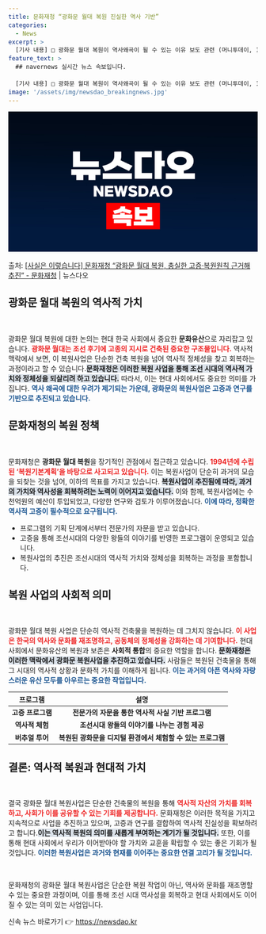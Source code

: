 ```yaml
---
title: 문화재청 “광화문 월대 복원 진실한 역사 기반”
categories:
  - News
excerpt: >
  [기사 내용] □ 광화문 월대 복원이 역사왜곡이 될 수 있는 이유 보도 관련 (머니투데이, 10.31.) ㅇ…
feature_text: >
  ## navernews 실시간 뉴스 속보입니다.

  [기사 내용] □ 광화문 월대 복원이 역사왜곡이 될 수 있는 이유 보도 관련 (머니투데이, 10.31.) ㅇ…
image: '/assets/img/newsdao_breakingnews.jpg'
---
```


![뉴스다오 속보](/assets/img/newsdao_breakingnews.jpg)

<p>출처: <a href="https://newsdao.kr/2388" rel="dofollow">[사실은 이렇습니다] 문화재청 “광화문 월대 복원, 충실한 고증·복원원칙 근거해 추진” - 문화재청</a> | 뉴스다오</p>

<h2 data-ke-size="size26">광화문 월대 복원의 역사적 가치</h2>

<p data-ke-size="size16">&nbsp;</p>

광화문 월대 복원에 대한 논의는 현대 한국 사회에서 중요한 **문화유산**으로 자리잡고 있습니다. <b><span style="color: #ee2323;">광화문 월대는 조선 후기에 고종의 지시로 건축된 중요한 구조물입니다.</span></b> 역사적 맥락에서 보면, 이 복원사업은 단순한 건축 복원을 넘어 역사적 정체성을 찾고 회복하는 과정이라고 할 수 있습니다.<b><span style="background-color: #21538527;">문화재청은 이러한 복원 사업을 통해 조선 시대의 역사적 가치와 정체성을 되살리려 하고 있습니다.</span></b> 따라서, 이는 현대 사회에서도 중요한 의미를 가집니다. <b><span style="color: #1a5490;">역사 왜곡에 대한 우려가 제기되는 가운데, 광화문의 복원사업은 고증과 연구를 기반으로 추진되고 있습니다.</span></b> 

<h2 data-ke-size="size26">문화재청의 복원 정책</h2>

<p data-ke-size="size16">&nbsp;</p>

문화재청은 **광화문 월대 복원**을 장기적인 관점에서 접근하고 있습니다. <b><span style="color: #ee2323;">1994년에 수립된 ‘복원기본계획’을 바탕으로 사고되고 있습니다.</span></b> 이는 복원사업이 단순히 과거의 모습을 되찾는 것을 넘어, 이하의 목표를 가지고 있습니다. <b><span style="background-color: #21538527;">복원사업이 추진됨에 따라, 과거의 가치와 역사성을 회복하려는 노력이 이어지고 있습니다.</span></b> 이와 함께, 복원사업에는 수천억원의 예산이 투입되었고, 다양한 연구와 검토가 이루어졌습니다. <b><span style="color: #1a5490;">이에 따라, 정확한 역사적 고증이 필수적으로 요구됩니다.</span></b>

<ul>
    <li>프로그램의 기획 단계에서부터 전문가의 자문을 받고 있습니다.</li>
    <li>고증을 통해 조선시대의 다양한 왕들의 이야기를 반영한 프로그램이 운영되고 있습니다.</li>
    <li>복원사업의 추진은 조선시대의 역사적 가치와 정체성을 회복하는 과정을 포함합니다.</li>
</ul>

<h2 data-ke-size="size26">복원 사업의 사회적 의미</h2>

<p data-ke-size="size16">&nbsp;</p>

광화문 월대 복원 사업은 단순히 역사적 건축물을 복원하는 데 그치지 않습니다. <b><span style="color: #ee2323;">이 사업은 한국의 역사와 문화를 재조명하고, 공동체의 정체성을 강화하는 데 기여합니다.</span></b> 현대 사회에서 문화유산의 복원과 보존은 **사회적 통합**의 중요한 역할을 합니다. <b><span style="background-color: #21538527;">문화재청은 이러한 맥락에서 광화문 복원사업을 추진하고 있습니다.</span></b> 사람들은 복원된 건축물을 통해 그 시대의 역사적 상황과 문화적 가치를 이해하게 됩니다. <b><span style="color: #1a5490;">이는 과거의 아픈 역사와 자랑스러운 유산 모두를 아우르는 중요한 작업입니다.</span></b> 

<table>
    <thead>
        <tr>
            <th style="text-align: center; height: 17px;"><b>프로그램</b></th>
            <th style="text-align: center; height: 17px;"><b>설명</b></th>
        </tr>
    </thead>
    <tbody>
        <tr>
            <td style="text-align: center; height: 17px;"><b>고증 프로그램</b></td>
            <td style="text-align: center; height: 17px;"><b>전문가의 자문을 통한 역사적 사실 기반 프로그램</b></td>
        </tr>
        <tr>
            <td style="text-align: center; height: 17px;"><b>역사적 체험</b></td>
            <td style="text-align: center; height: 17px;"><b>조선시대 왕들의 이야기를 나누는 경험 제공</b></td>
        </tr>
        <tr>
            <td style="text-align: center; height: 17px;"><b>버추얼 투어</b></td>
            <td style="text-align: center; height: 17px;"><b>복원된 광화문을 디지털 환경에서 체험할 수 있는 프로그램</b></td>
        </tr>
    </tbody>
</table>

<h2 data-ke-size="size26">결론: 역사적 복원과 현대적 가치</h2>

<p data-ke-size="size16">&nbsp;</p>

결국 광화문 월대 복원사업은 단순한 건축물의 복원을 통해 <b><span style="color: #ee2323;">역사적 자산의 가치를 회복하고, 사회가 이를 공유할 수 있는 기회를 제공합니다.</span></b> 문화재청은 이러한 목적을 가지고 지속적으로 사업을 추진하고 있으며, 고증과 연구를 결합하여 역사적 진실성을 확보하려고 합니다.<b><span style="background-color: #21538527;">이는 역사적 복원의 의미를 새롭게 부여하는 계기가 될 것입니다.</span></b> 또한, 이를 통해 현대 사회에서 우리가 이어받아야 할 가치와 교훈을 확립할 수 있는 좋은 기회가 될 것입니다. <b><span style="color: #1a5490;">이러한 복원사업은 과거와 현재를 이어주는 중요한 연결 고리가 될 것입니다.</span></b> 

<p data-ke-size="size16">&nbsp;</p>

문화재청의 광화문 월대 복원사업은 단순한 복원 작업이 아닌, 역사와 문화를 재조명할 수 있는 중요한 과정이며, 이를 통해 조선 시대 역사성을 회복하고 현대 사회에서도 이어질 수 있는 의미 있는 사업입니다. 

신속 뉴스 바로가기 👉 <a href="https://newsdao.kr" rel="dofollow">https://newsdao.kr</a>



